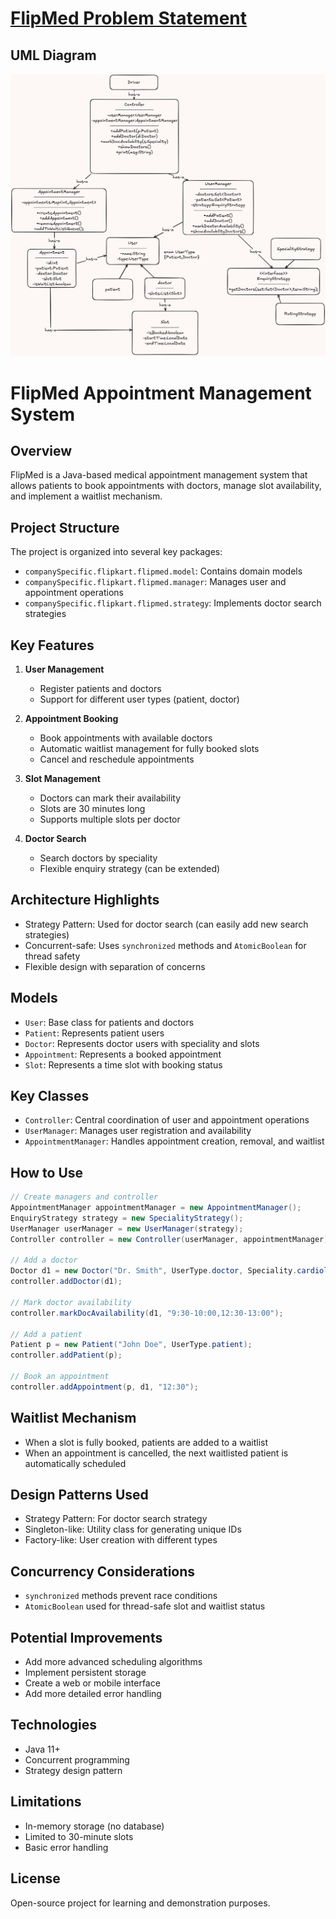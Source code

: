 
# [FlipMed Problem Statement](problemStatement.md)

## UML Diagram
![Class Diagram](./images/classDiagram.png)
# FlipMed Appointment Management System

## Overview
FlipMed is a Java-based medical appointment management system that allows patients to book appointments with doctors, manage slot availability, and implement a waitlist mechanism.

## Project Structure
The project is organized into several key packages:
- `companySpecific.flipkart.flipmed.model`: Contains domain models
- `companySpecific.flipkart.flipmed.manager`: Manages user and appointment operations
- `companySpecific.flipkart.flipmed.strategy`: Implements doctor search strategies

## Key Features
1. **User Management**
   - Register patients and doctors
   - Support for different user types (patient, doctor)

2. **Appointment Booking**
   - Book appointments with available doctors
   - Automatic waitlist management for fully booked slots
   - Cancel and reschedule appointments

3. **Slot Management**
   - Doctors can mark their availability
   - Slots are 30 minutes long
   - Supports multiple slots per doctor

4. **Doctor Search**
   - Search doctors by speciality
   - Flexible enquiry strategy (can be extended)

## Architecture Highlights
- Strategy Pattern: Used for doctor search (can easily add new search strategies)
- Concurrent-safe: Uses `synchronized` methods and `AtomicBoolean` for thread safety
- Flexible design with separation of concerns

## Models
- `User`: Base class for patients and doctors
- `Patient`: Represents patient users
- `Doctor`: Represents doctor users with speciality and slots
- `Appointment`: Represents a booked appointment
- `Slot`: Represents a time slot with booking status

## Key Classes
- `Controller`: Central coordination of user and appointment operations
- `UserManager`: Manages user registration and availability
- `AppointmentManager`: Handles appointment creation, removal, and waitlist

## How to Use
```java
// Create managers and controller
AppointmentManager appointmentManager = new AppointmentManager();
EnquiryStrategy strategy = new SpecialityStrategy();
UserManager userManager = new UserManager(strategy);
Controller controller = new Controller(userManager, appointmentManager);

// Add a doctor
Doctor d1 = new Doctor("Dr. Smith", UserType.doctor, Speciality.cardiologist);
controller.addDoctor(d1);

// Mark doctor availability
controller.markDocAvailability(d1, "9:30-10:00,12:30-13:00");

// Add a patient
Patient p = new Patient("John Doe", UserType.patient);
controller.addPatient(p);

// Book an appointment
controller.addAppointment(p, d1, "12:30");
```

## Waitlist Mechanism
- When a slot is fully booked, patients are added to a waitlist
- When an appointment is cancelled, the next waitlisted patient is automatically scheduled

## Design Patterns Used
- Strategy Pattern: For doctor search strategy
- Singleton-like: Utility class for generating unique IDs
- Factory-like: User creation with different types

## Concurrency Considerations
- `synchronized` methods prevent race conditions
- `AtomicBoolean` used for thread-safe slot and waitlist status

## Potential Improvements
- Add more advanced scheduling algorithms
- Implement persistent storage
- Create a web or mobile interface
- Add more detailed error handling

## Technologies
- Java 11+
- Concurrent programming
- Strategy design pattern

## Limitations
- In-memory storage (no database)
- Limited to 30-minute slots
- Basic error handling

## License
Open-source project for learning and demonstration purposes.